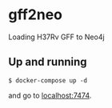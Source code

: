 # gff2neo
Loading H37Rv GFF to Neo4j

## Up and running

```
$ docker-compose up -d
```

and go to [localhost:7474](http://0.0.0.0:7474).